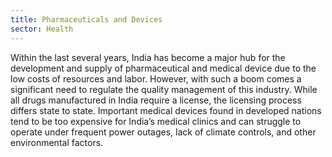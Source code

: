 ```yaml
---
title: Pharmaceuticals and Devices
sector: Health
---
```


Within the last several years, India has become a major hub for the development and supply of pharmaceutical and medical device due to the low costs of resources and labor. However, with such a boom comes a significant need to regulate the quality management of this industry. While all drugs manufactured in India require a license, the licensing process differs state to state. Important medical devices found in developed nations tend to be too expensive for India’s medical clinics and can struggle to operate under frequent power outages, lack of climate controls, and other environmental factors.
